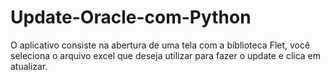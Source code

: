 # Update-Oracle-com-Python
O aplicativo consiste na abertura de uma tela com a biblioteca Flet, você seleciona o arquivo excel que deseja utilizar para fazer o update e clica em atualizar.
